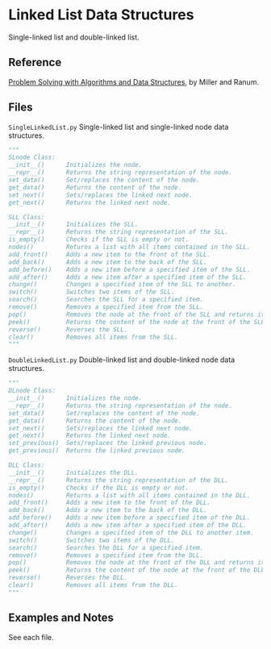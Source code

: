 # Linked List Data Structures

Single-linked list and double-linked list.

## Reference

[Problem Solving with Algorithms and Data Structures](https://runestone.academy/runestone/books/published/pythonds/index.html), by Miller and Ranum.

## Files

`SingleLinkedList.py` Single-linked list and single-linked node data structures.

```python
"""
SLnode Class:
__init__()      Initializes the node.
__repr__()      Returns the string representation of the node.
set_data()      Set/replaces the content of the node.
get_data()      Returns the content of the node.
set_next()      Sets/replaces the linked next node.
get_next()      Returns the linked next node.

SLL Class:
__init__()      Initializes the SLL.
__repr__()      Returns the string representation of the SLL.
is_empty()      Checks if the SLL is empty or not.
nodes()         Returns a list with all items contained in the SLL.
add_front()     Adds a new item to the front of the SLL.
add_back()      Adds a new item to the back of the SLL.
add_before()    Adds a new item before a specified item of the SLL.
add_after()     Adds a new item after a specified item of the SLL.
change()        Changes a specified item of the SLL to another.
switch()        Switches two items of the SLL.
search()        Searches the SLL for a specified item.
remove()        Removes a specified item from the SLL.
pop()           Removes the node at the front of the SLL and returns its content.
peek()          Returns the content of the node at the front of the SLL.
reverse()       Reverses the SLL.
clear()         Removes all items from the SLL.
"""
```

`DoubleLinkedList.py` Double-linked list and double-linked node data structures.

```python
"""
DLnode Class:
__init__()      Initializes the node.
__repr__()      Returns the string representation of the node.
set_data()      Set/replaces the content of the node.
get_data()      Returns the content of the node.
set_next()      Sets/replaces the linked next node.
get_next()      Returns the linked next node.
set_previous()  Sets/replaces the linked previous node.
get_previous()  Returns the linked previous node.

DLL Class:
__init__()      Initializes the DLL.
__repr__()      Returns the string representation of the DLL.
is_empty()      Checks if the DLL is empty or not.
nodes()         Returns a list with all items contained in the DLL.
add_front()     Adds a new item to the front of the DLL.
add_back()      Adds a new item to the back of the DLL.
add_before()    Adds a new item before a specified item of the DLL.
add_after()     Adds a new item after a specified item of the DLL.
change()        Changes a specified item of the DLL to another item.
switch()        Switches two items of the DLL.
search()        Searches the DLL for a specified item.
remove()        Removes a specified item from the DLL.
pop()           Removes the node at the front of the DLL and returns its content.
peek()          Returns the content of the node at the front of the DLL.
reverse()       Reverses the DLL.
clear()         Removes all items from the DLL.
"""
```

## Examples and Notes

See each file.
